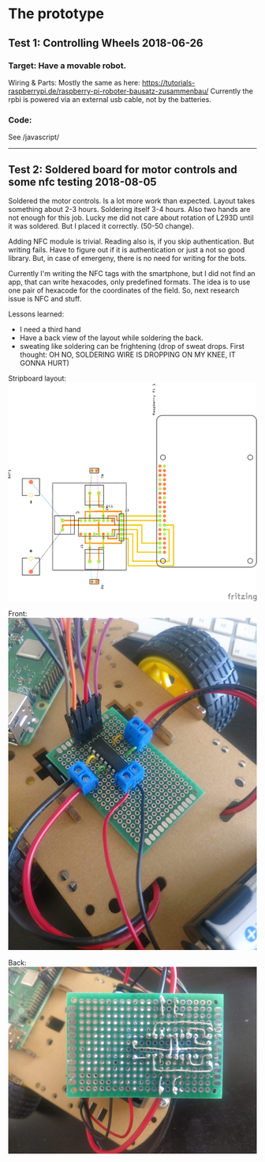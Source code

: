 # The prototype

## Test 1: Controlling Wheels 2018-06-26

### Target: Have a movable robot.

Wiring & Parts: Mostly the same as here: https://tutorials-raspberrypi.de/raspberry-pi-roboter-bausatz-zusammenbau/
Currently the rpbi is powered via an external usb cable, not by the batteries.

### Code:

See /javascript/ 

---

## Test 2: Soldered board for motor controls and some nfc testing 2018-08-05

Soldered the motor controls. Is a lot more work than expected. Layout takes something about 2-3 hours. Soldering itself 3-4 hours. Also two hands are not enough for this job.
Lucky me did not care about rotation of L293D until it was soldered. But I placed it correctly. (50-50 change).

Adding NFC module is trivial. Reading also is, if you skip authentication. But writing fails.
Have to figure out if it is authentication or just a not so good library.
But, in case of emergeny, there is no need for writing for the bots.

Currently I'm writing the NFC tags with the smartphone, but I did not find an app, that can write hexacodes, only predefined formats. The idea is to use one pair of hexacode for the coordinates of the field. So, next research issue is NFC and stuff.

Lessons learned:
- I need a third hand
- Have a back view of the layout while soldering the back.
- sweating like soldering can be frightening (drop of sweat drops. First thought: OH NO, SOLDERING WIRE IS DROPPING ON MY KNEE, IT GONNA HURT)

Stripboard layout:
![Stripbboard layout](./images/prototype_motor_controls_stripboard_layout.png "Stripboard layout")

Front:
![Front side](./images/prototype_motor_controls_stripboard_soldered_front.jpg "Front side")

Back:
![Back side](./images/prototype_motor_controls_stripboard_soldered_back.jpg "Back side")

